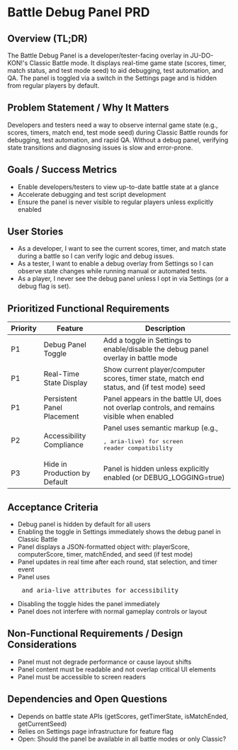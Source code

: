 # Battle Debug Panel PRD

## Overview (TL;DR)
The Battle Debug Panel is a developer/tester-facing overlay in JU-DO-KON!'s Classic Battle mode. It displays real-time game state (scores, timer, match status, and test mode seed) to aid debugging, test automation, and QA. The panel is toggled via a switch in the Settings page and is hidden from regular players by default.

## Problem Statement / Why It Matters
Developers and testers need a way to observe internal game state (e.g., scores, timers, match end, test mode seed) during Classic Battle rounds for debugging, test automation, and rapid QA. Without a debug panel, verifying state transitions and diagnosing issues is slow and error-prone.

## Goals / Success Metrics
- Enable developers/testers to view up-to-date battle state at a glance
- Accelerate debugging and test script development
- Ensure the panel is never visible to regular players unless explicitly enabled

## User Stories
- As a developer, I want to see the current scores, timer, and match state during a battle so I can verify logic and debug issues.
- As a tester, I want to enable a debug overlay from Settings so I can observe state changes while running manual or automated tests.
- As a player, I never see the debug panel unless I opt in via Settings (or a debug flag is set).

## Prioritized Functional Requirements
| Priority | Feature                        | Description                                                                                 |
|----------|---------------------------------|---------------------------------------------------------------------------------------------|
| P1       | Debug Panel Toggle              | Add a toggle in Settings to enable/disable the debug panel overlay in battle mode           |
| P1       | Real-Time State Display         | Show current player/computer scores, timer state, match end status, and (if test mode) seed |
| P1       | Persistent Panel Placement      | Panel appears in the battle UI, does not overlap controls, and remains visible when enabled |
| P2       | Accessibility Compliance        | Panel uses semantic markup (e.g., <pre>, aria-live) for screen reader compatibility         |
| P3       | Hide in Production by Default   | Panel is hidden unless explicitly enabled (or DEBUG_LOGGING=true)                          |

## Acceptance Criteria
- Debug panel is hidden by default for all users
- Enabling the toggle in Settings immediately shows the debug panel in Classic Battle
- Panel displays a JSON-formatted object with: playerScore, computerScore, timer, matchEnded, and seed (if test mode)
- Panel updates in real time after each round, stat selection, and timer event
- Panel uses <pre> and aria-live attributes for accessibility
- Disabling the toggle hides the panel immediately
- Panel does not interfere with normal gameplay controls or layout

## Non-Functional Requirements / Design Considerations
- Panel must not degrade performance or cause layout shifts
- Panel content must be readable and not overlap critical UI elements
- Panel must be accessible to screen readers

## Dependencies and Open Questions
- Depends on battle state APIs (getScores, getTimerState, isMatchEnded, getCurrentSeed)
- Relies on Settings page infrastructure for feature flag
- Open: Should the panel be available in all battle modes or only Classic?
